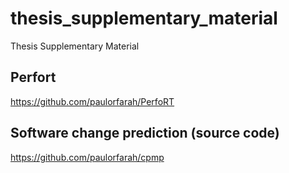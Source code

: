 # thesis_supplementary_material
Thesis Supplementary Material

## Perfort
https://github.com/paulorfarah/PerfoRT

## Software change prediction (source code)
https://github.com/paulorfarah/cpmp
